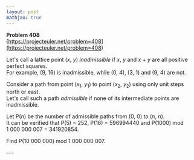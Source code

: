 ```yaml
---
layout: post
mathjax: true
---
```

**Problem 408**  
[https://projecteuler.net/problem=408](https://projecteuler.net/problem=408)

<p>Let's call a lattice point (<var>x</var>, <var>y</var>) <i>inadmissible</i> if <var>x</var>, <var>y</var> and <var>x</var> + <var>y</var> are all positive perfect squares.<br />
For example, (9, 16) is inadmissible, while (0, 4), (3, 1) and (9, 4) are not.</p>

<p>Consider a path from point (<var>x</var><sub>1</sub>, <var>y</var><sub>1</sub>) to point (<var>x</var><sub>2</sub>, <var>y</var><sub>2</sub>) using only unit steps north or east.<br />
Let's call such a path <i>admissible</i> if none of its intermediate points are inadmissible.</p>

<p>Let P(<var>n</var>) be the number of admissible paths from (0, 0) to (<var>n</var>, <var>n</var>).<br />
It can be verified that P(5) = 252, P(16) = 596994440 and P(1000) mod 1 000 000 007 = 341920854.</p>

<p>Find P(10 000 000) mod 1 000 000 007.</p>
---
